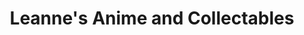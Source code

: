 ---
title: "Leanne's Anime and Collectables"
url: /great-yarmouth/leannes-anime-and-collectables/
shop: collector
---